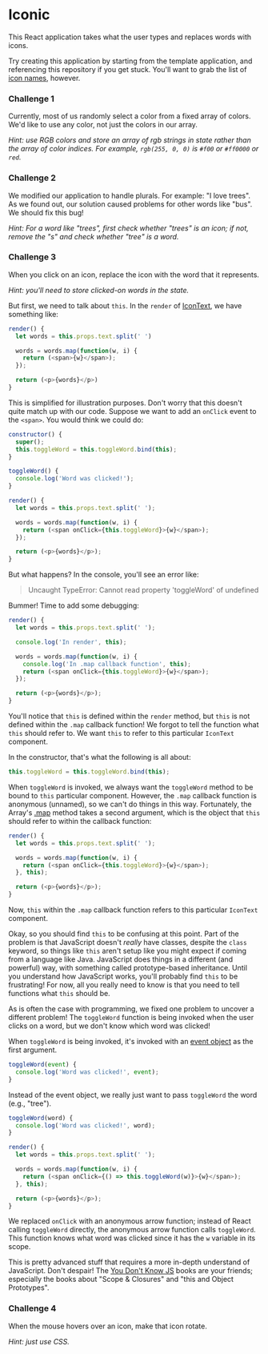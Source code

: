 # Iconic

This React application takes what the user types and replaces words with icons.

Try creating this application by starting from the template application, and referencing this repository if you get stuck. You'll want to grab the list of [icon names](./src/icons.json), however.

### Challenge 1

Currently, most of us randomly select a color from a fixed array of colors. We'd like to use any color, not just the colors in our array.

*Hint: use RGB colors and store an array of rgb strings in state rather than the array of color indices. For example, `rgb(255, 0, 0)` is `#f00` or `#ff0000` or `red`.*

### Challenge 2

We modified our application to handle plurals. For example: "I love trees". As we found out, our solution caused problems for other words like "bus". We should fix this bug!

*Hint: For a word like "trees", first check whether "trees" is an icon; if not, remove the "s" and check whether "tree" is a word.*

### Challenge 3

When you click on an icon, replace the icon with the word that it represents.

*Hint: you'll need to store clicked-on words in the state.*

But first, we need to talk about `this`. In the `render` of [IconText](./src/IconText.js), we have something like:

```javascript
render() {
  let words = this.props.text.split(' ')

  words = words.map(function(w, i) {
    return (<span>{w}</span>);
  });

  return (<p>{words}</p>)
}
```

This is simplified for illustration purposes. Don't worry that this doesn't quite match up with our code. Suppose we want to add an `onClick` event to the `<span>`. You would think we could do:

```javascript
constructor() {
  super();
  this.toggleWord = this.toggleWord.bind(this);
}

toggleWord() {
  console.log('Word was clicked!');
}

render() {
  let words = this.props.text.split(' ');

  words = words.map(function(w, i) {
    return (<span onClick={this.toggleWord}>{w}</span>);
  });

  return (<p>{words}</p>);
}
```

But what happens? In the console, you'll see an error like:

> Uncaught TypeError: Cannot read property 'toggleWord' of undefined

Bummer! Time to add some debugging:

```javascript
render() {
  let words = this.props.text.split(' ');

  console.log('In render', this);

  words = words.map(function(w, i) {
    console.log('In .map callback function', this);
    return (<span onClick={this.toggleWord}>{w}</span>);
  });

  return (<p>{words}</p>);
}
```

You'll notice that `this` is defined within the `render` method, but `this` is not defined within the `.map` callback function! We forgot to tell the function what `this` should refer to. We want `this` to refer to this particular `IconText` component.

In the constructor, that's what the following is all about:

```javascript
this.toggleWord = this.toggleWord.bind(this);
```

When `toggleWord` is invoked, we always want the `toggleWord` method to be bound to `this` particular component. However, the `.map` callback function is anonymous (unnamed), so we can't do things in this way. Fortunately, the Array's [.map](https://developer.mozilla.org/en-US/docs/Web/JavaScript/Reference/Global_Objects/Array/map) method takes a second argument, which is the object that `this` should refer to within the callback function:

```javascript
render() {
  let words = this.props.text.split(' ');

  words = words.map(function(w, i) {
    return (<span onClick={this.toggleWord}>{w}</span>);
  }, this);

  return (<p>{words}</p>);
}
```

Now, `this` within the `.map` callback function refers to this particular `IconText` component.

Okay, so you should find `this` to be confusing at this point. Part of the problem is that JavaScript doesn't *really* have classes, despite the `class` keyword, so things like `this` aren't setup like you might expect if coming from a language like Java. JavaScript does things in a different (and powerful) way, with something called prototype-based inheritance. Until you understand how JavaScript works, you'll probably find `this` to be frustrating! For now, all you really need to know is that you need to tell functions what `this` should be.

As is often the case with programming, we fixed one problem to uncover a different problem! The `toggleWord` function is being invoked when the user clicks on a word, but we don't know which word was clicked!

 When `toggleWord` is being invoked, it's invoked with an [event object](https://facebook.github.io/react/docs/events.html) as the first argument.

```javascript
toggleWord(event) {
  console.log('Word was clicked!', event);
}
```

Instead of the event object, we really just want to pass `toggleWord` the word (e.g., "tree").

```javascript
toggleWord(word) {
  console.log('Word was clicked!', word);
}

render() {
  let words = this.props.text.split(' ');

  words = words.map(function(w, i) {
    return (<span onClick={() => this.toggleWord(w)}>{w}</span>);
  }, this);

  return (<p>{words}</p>);
}
```

We replaced `onClick` with an anonymous arrow function; instead of React calling `toggleWord` directly, the anonymous arrow function calls `toggleWord`. This function knows what word was clicked since it has the `w` variable in its scope.

This is pretty advanced stuff that requires a more in-depth understand of JavaScript. Don't despair! The [You Don't Know JS](https://github.com/getify/You-Dont-Know-JS) books are your friends; especially the books about "Scope & Closures" and "this and Object Prototypes".

### Challenge 4

When the mouse hovers over an icon, make that icon rotate.

*Hint: just use CSS.*
